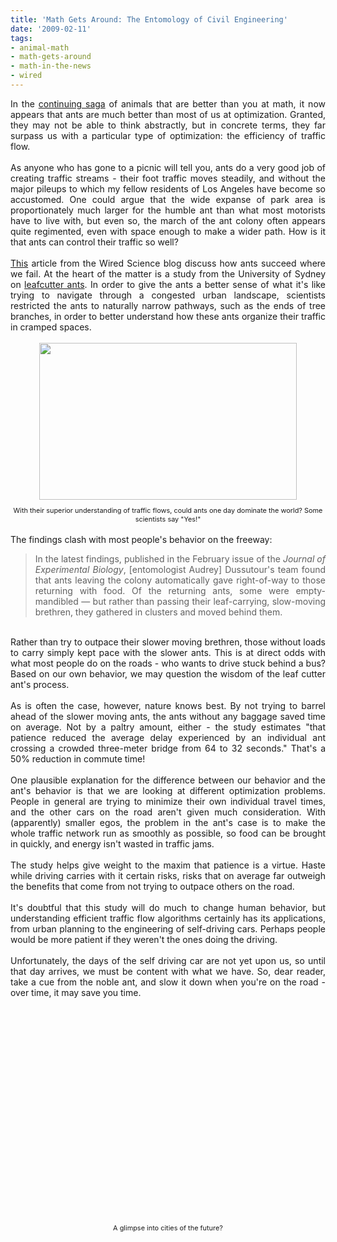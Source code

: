 ```yaml
---
title: 'Math Gets Around: The Entomology of Civil Engineering'
date: '2009-02-11'
tags:
- animal-math
- math-gets-around
- math-in-the-news
- wired
---
```


<div style="text-align: justify;">In the <a href="http://mathgoespop.blogspot.com/search/label/Animal%20Math">continuing saga</a> of animals that are better than you at math, it now appears that ants are much better than most of us at optimization.  Granted, they may not be able to think abstractly, but in concrete terms, they far surpass us with a particular type of optimization: the efficiency of traffic flow.<br /><br />As anyone who has gone to a picnic will tell you, ants do a very good job of creating traffic streams - their foot traffic moves steadily, and without the major pileups to which my fellow residents of Los Angeles have become so accustomed.  One could argue that the wide expanse of park area is proportionately much larger for the humble ant than what most motorists have to live with, but even so, the march of the ant colony often appears quite regimented, even with space enough to make a wider path.  How is it that ants can control their traffic so well?<br /><br /><a href="http://blog.wired.com/wiredscience/2009/02/anttraffic.html">This</a> article from the Wired Science blog discuss how ants succeed where we fail.  At the heart of the matter is a study from the University of Sydney on <a href="http://en.wikipedia.org/wiki/Leafcutter_ant">leafcutter ants</a>.  In order to give the ants a better sense of what it's like trying to navigate through a congested urban landscape, scientists restricted the ants to naturally narrow pathways, such as the ends of tree branches, in order to better understand how these ants organize their traffic in cramped spaces.<br /><br /></div><div style="text-align: center;"><a onblur="try {parent.deselectBloggerImageGracefully();} catch(e) {}" href="http://blog.wired.com/wiredscience/images/2009/02/02/leafcutter2.jpg"><img style="margin: 0px auto 10px; display: block; text-align: center; cursor: pointer; width: 412px; height: 251px;" src="http://blog.wired.com/wiredscience/images/2009/02/02/leafcutter2.jpg" alt="" border="0" /></a><span style="font-size:78%;">With their superior understanding of traffic flows, could ants one day dominate the world?  Some scientists say "Yes!"</span><br /></div><br /><div style="text-align: justify;">The findings clash with most people's behavior on the freeway:<br /><blockquote>In the latest findings, published in the February issue of the <em>Journal of Experimental Biology</em>, [entomologist Audrey] Dussutour's team found that ants leaving the colony automatically gave right-of-way to those returning with food. Of the returning ants, some were empty-mandibled — but rather than passing their leaf-carrying, slow-moving brethren, they gathered in clusters and moved behind them.<br /></blockquote><br />Rather than try to outpace their slower moving brethren, those without loads to carry simply kept pace with the slower ants.  This is at direct odds with what most people do on the roads - who wants to drive stuck behind a bus?  Based on our own behavior, we may question the wisdom of the leaf cutter ant's process.<br /><br />As is often the case, however, nature knows best.  By not trying to barrel ahead of the slower moving ants, the ants without any baggage saved time on average.  Not by a paltry amount, either - the study estimates "that patience reduced the average delay experienced by an individual ant crossing a crowded three-meter bridge from 64 to 32 seconds."  That's a 50% reduction in commute time!<br /><br />One plausible explanation for the difference between our behavior and the ant's behavior is that we are looking at different optimization problems.  People in general are trying to minimize their own individual travel times, and the other cars on the road aren't given much consideration.  With (apparently) smaller egos, the problem in the ant's case is to make the whole traffic network run as smoothly as possible, so food can be brought in quickly, and energy isn't wasted in traffic jams.<br /><br />The study helps give weight to the maxim that patience is a virtue.  Haste while driving carries with it certain risks, risks that on average far outweigh the benefits that come from not trying to outpace others on the road.<br /><br />It's doubtful that this study will do much to change human behavior, but understanding efficient traffic flow algorithms certainly has its applications, from urban planning to the engineering of self-driving cars.  Perhaps people would be more patient if they weren't the ones doing the driving.<br /><br />Unfortunately, the days of the self driving car are not yet upon us, so until that day arrives, we must be content with what we have.  So, dear reader, take a cue from the noble ant, and slow it down when you're on the road - over time, it may save you time.<br /><br /><object height="344" width="425"><param name="movie" value="http://www.youtube.com/v/tyBf3GcGX64&amp;hl=en&amp;fs=1"><param name="allowFullScreen" value="true"><param name="allowscriptaccess" value="always"><embed src="http://www.youtube.com/v/tyBf3GcGX64&amp;hl=en&amp;fs=1" type="application/x-shockwave-flash" allowscriptaccess="always" allowfullscreen="true" height="344" width="425"></embed></object><br /><div style="text-align: center;"><span style="font-size:78%;">A glimpse into cities of the future?<br /></span></div><br /></div>
